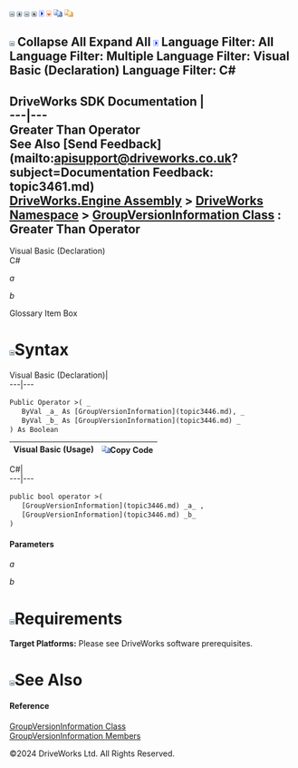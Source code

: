 ![](dotnetimages/collapse.gif) ![](dotnetimages/expand.gif) ![](dotnetimages/collapse.gif) ![](dotnetimages/expand.gif) ![](dotnetimages/drpdown.gif) ![](dotnetimages/drpdown_orange.gif) ![](dotnetimages/copycode.gif) ![](dotnetimages/copycodeHighlight.gif)

![](dotnetimages/collapse.gif) Collapse All Expand All ![](dotnetimages/drpdown.gif) Language Filter: All  Language Filter: Multiple  Language Filter: Visual Basic (Declaration) Language Filter: C#  
---  
DriveWorks SDK Documentation  |   
---|---  
Greater Than Operator   
See Also [Send Feedback](mailto:apisupport@driveworks.co.uk?subject=Documentation Feedback: topic3461.md)  
[DriveWorks.Engine Assembly](topic2156.md) > [DriveWorks Namespace](topic2159.md) > [GroupVersionInformation Class](topic3446.md) : Greater Than Operator  
---  
  
Visual Basic (Declaration)    
C# 

_a_
    

_b_
    

Glossary Item Box

# ![](dotnetimages/collapse.gif)Syntax

Visual Basic (Declaration)|   
---|---  
      
    
    Public Operator >( _
       ByVal _a_ As [GroupVersionInformation](topic3446.md), _
       ByVal _b_ As [GroupVersionInformation](topic3446.md) _
    ) As Boolean  
  
Visual Basic (Usage)| ![](dotnetimages/copycode.gif)Copy Code  
---|---  
  

C#|   
---|---  
      
    
    public bool operator >( 
       [GroupVersionInformation](topic3446.md) _a_ ,
       [GroupVersionInformation](topic3446.md) _b_
    )  
  
#### Parameters

 _a_
    
_b_
    

# ![](dotnetimages/collapse.gif)Requirements

**Target Platforms:** Please see DriveWorks software prerequisites.

# ![](dotnetimages/collapse.gif)See Also

#### Reference

[GroupVersionInformation Class](topic3446.md)   
[GroupVersionInformation Members](topic3447.md)

©2024 DriveWorks Ltd. All Rights Reserved.
